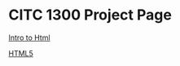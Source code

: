 # CITC 1300 Project Page

<a href="intro_to_html/index.html">Intro to Html</a>

<a href="HTML5/index.html">HTML5</a>